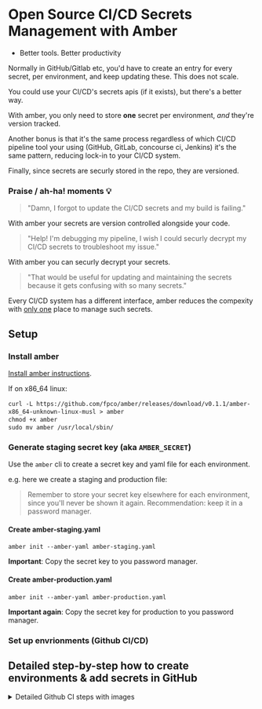 # Open Source CI/CD Secrets Management with Amber

- Better tools. Better productivity

Normally in GitHub/Gitlab etc, you'd have to create an entry for every secret, per environment,
and keep updating these. This does not scale.

You could use your CI/CD's secrets apis (if it exists), but there's a better
way.

With amber, you only need to store **one** secret per environment, *and* they're
version tracked.

Another bonus is that it's the same process regardless of which CI/CD pipeline tool your using
(GitHub, GitLab, concourse ci, Jenkins) it's the same pattern, reducing lock-in to your CI/CD system.

Finally, since secrets are securly stored in the repo, they are versioned. 

### Praise / ah-ha! moments 💡

> "Damn, I forgot to update the CI/CD secrets and my build is failing."

With amber your secrets are version controlled alongside your code.

> "Help! I'm debugging my pipeline, I wish I could securly decrypt my CI/CD secrets to troubleshoot my issue."

With amber you can securly decrypt your secrets.

> "That would be useful for updating and maintaining the secrets because it gets confusing with so many secrets."

Every CI/CD system has a different interface, amber reduces the compexity with [only one](https://xkcd.com/927/) place to manage such secrets.

## Setup

### Install amber

[Install amber instructions](https://github.com/fpco/amber#install).

If on x86_64 linux:

```
curl -L https://github.com/fpco/amber/releases/download/v0.1.1/amber-x86_64-unknown-linux-musl > amber
chmod +x amber
sudo mv amber /usr/local/sbin/
```

### Generate staging secret key (aka `AMBER_SECRET`)

Use the `amber` cli to create a secret key and yaml file for each environment.

e.g. here we create a staging and production file:

> Remember to store your secret key elsewhere for each environment, since you'll never be shown it again. Recommendation: keep it in a password manager.

#### Create amber-staging.yaml

```
amber init --amber-yaml amber-staging.yaml
```

**Important**: Copy the secret key to you password manager.

#### Create amber-production.yaml

```
amber init --amber-yaml amber-production.yaml
```

**Important again**: Copy the secret key for production to you password manager.


### Set up envrionments (Github CI/CD)


## Detailed step-by-step how to create environments & add secrets in GitHub
<details>
  <summary>
  Detailed Github CI steps with images
  </summary>

  ![Create github environment](./images/github/create-environments.png)

  Crate staging environment
  ![Create staging environment](./images/github/create-staging-environment.png)

  Add secret
  ![Add a secret](./images/github/staging-environment-add-secret.png)


  Add the `AMBER_SECRET` you generated from the `amber` cli
  ![Add amber secret](./images/github/staging-environment-add-secret-amber-secret.png)

  Verify `AMBER_SECRET` secret saved to environment.
  ![Add amber secret](./images/github/staging-environment-add-secret-amber-secret-saved.png)

  ## References

  [FP Complete Reduces Your Time To Market With Advanced Software Engineering
  ](https://www.youtube.com/watch?v=1G3FYZEM18U)
</details>
